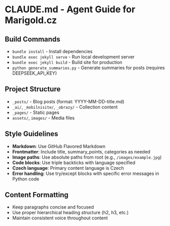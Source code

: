 # CLAUDE.md - Agent Guide for Marigold.cz

## Build Commands
- `bundle install` - Install dependencies
- `bundle exec jekyll serve` - Run local development server
- `bundle exec jekyll build` - Build site for production
- `python generate_summaries.py` - Generate summaries for posts (requires DEEPSEEK_API_KEY)

## Project Structure
- `_posts/` - Blog posts (format: YYYY-MM-DD-title.md)
- `_ai/`, `_mobilnisite/`, `_obrazy/` - Collection content
- `_pages/` - Static pages
- `assets/`, `images/` - Media files

## Style Guidelines
- **Markdown**: Use GitHub Flavored Markdown
- **Frontmatter**: Include title, summary_points, categories as needed
- **Image paths**: Use absolute paths from root (e.g., `/images/example.jpg`)
- **Code blocks**: Use triple backticks with language specified
- **Czech language**: Primary content language is Czech
- **Error handling**: Use try/except blocks with specific error messages in Python code

## Content Formatting
- Keep paragraphs concise and focused
- Use proper hierarchical heading structure (h2, h3, etc.)
- Maintain consistent voice throughout content